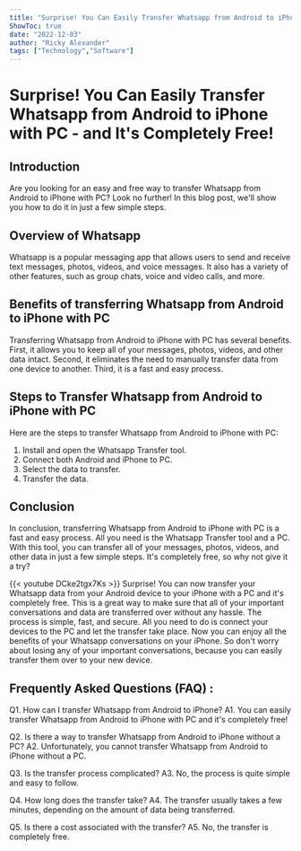 ```yaml
---
title: "Surprise! You Can Easily Transfer Whatsapp from Android to iPhone with PC - and It's Completely Free!"
ShowToc: true 
date: "2022-12-03"
author: "Ricky Alexander" 
tags: ["Technology","Software"]
---
```

# Surprise! You Can Easily Transfer Whatsapp from Android to iPhone with PC - and It's Completely Free! 

## Introduction 

Are you looking for an easy and free way to transfer Whatsapp from Android to iPhone with PC? Look no further! In this blog post, we'll show you how to do it in just a few simple steps.

## Overview of Whatsapp

Whatsapp is a popular messaging app that allows users to send and receive text messages, photos, videos, and voice messages. It also has a variety of other features, such as group chats, voice and video calls, and more.

## Benefits of transferring Whatsapp from Android to iPhone with PC

Transferring Whatsapp from Android to iPhone with PC has several benefits. First, it allows you to keep all of your messages, photos, videos, and other data intact. Second, it eliminates the need to manually transfer data from one device to another. Third, it is a fast and easy process.

## Steps to Transfer Whatsapp from Android to iPhone with PC

Here are the steps to transfer Whatsapp from Android to iPhone with PC:

1. Install and open the Whatsapp Transfer tool.
2. Connect both Android and iPhone to PC.
3. Select the data to transfer.
4. Transfer the data.

## Conclusion

In conclusion, transferring Whatsapp from Android to iPhone with PC is a fast and easy process. All you need is the Whatsapp Transfer tool and a PC. With this tool, you can transfer all of your messages, photos, videos, and other data in just a few simple steps. It's completely free, so why not give it a try?

{{< youtube DCke2tgx7Ks >}} 
Surprise! You can now transfer your Whatsapp data from your Android device to your iPhone with a PC and it's completely free. This is a great way to make sure that all of your important conversations and data are transferred over without any hassle. The process is simple, fast, and secure. All you need to do is connect your devices to the PC and let the transfer take place. Now you can enjoy all the benefits of your Whatsapp conversations on your iPhone. So don't worry about losing any of your important conversations, because you can easily transfer them over to your new device.

## Frequently Asked Questions (FAQ) :
Q1. How can I transfer Whatsapp from Android to iPhone?
A1. You can easily transfer Whatsapp from Android to iPhone with PC and it's completely free!

Q2. Is there a way to transfer Whatsapp from Android to iPhone without a PC?
A2. Unfortunately, you cannot transfer Whatsapp from Android to iPhone without a PC.

Q3. Is the transfer process complicated?
A3. No, the process is quite simple and easy to follow.

Q4. How long does the transfer take?
A4. The transfer usually takes a few minutes, depending on the amount of data being transferred.

Q5. Is there a cost associated with the transfer?
A5. No, the transfer is completely free.



